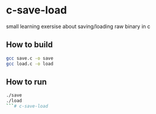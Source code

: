 # c-save-load

small learning exersise about saving/loading raw binary in c

## How to build
```bash
gcc save.c -o save
gcc load.c -o load
```
## How to run

```bash
./save
./load
```# c-save-load
